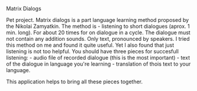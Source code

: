 Matrix Dialogs

Pet project.
Matrix dialogs is a part language learning method proposed by the Nikolai Zamyatkin. 
The method is - listening to short dialogues (aprox. 1 min. long). For about 20 times for on dialogue in a cycle.
The dialogue must not contain any addition sounds. Only text, pronounced by speakers.
I tried this method on me and found it quite useful. 
Yet I also found that just listening is not too helpful. 
You should have three pieces for succesfull listening:
    - audio file of recorded dialogue (this is the most important)
    - text of the dialogue in language you're learning
    - translation of thois text to your language.

This application helps to bring all these pieces together.
